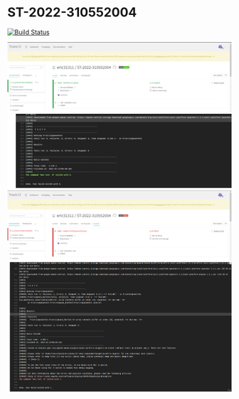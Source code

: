 # ST-2022-310552004
[![Build Status](https://app.travis-ci.com/eric31311/ST-2022-310552004.svg?branch=main)](https://app.travis-ci.com/eric31311/ST-2022-310552004)


![image](https://github.com/eric31311/ST-2022-310552004/blob/main/st/success.png)
![image](https://github.com/eric31311/ST-2022-310552004/blob/main/st/success-1.png)
![image](https://github.com/eric31311/ST-2022-310552004/blob/main/st/fail.png)
![image](https://github.com/eric31311/ST-2022-310552004/blob/main/st/fail-1.png)
